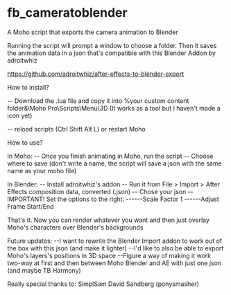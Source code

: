 # fb_cameratoblender
A Moho script that exports the camera animation to Blender


Running the script will prompt a window to choose a folder. 
Then it saves the animation data in a json that's compatible with this Blender Addon by adroitwhiz

https://github.com/adroitwhiz/after-effects-to-blender-export


How to install?

-- Download the .lua file and copy it into 
  %your custom content folder&\Moho Pro\Scripts\Menu\3D
  (It works as a tool but I haven't made a icon yet)

-- reload scripts (Ctrl Shift Alt L) or restart Moho

How to use?

In Moho:
-- Once you finish animating in Moho, run the script
-- Choose where to save (don't write a name, the script will save a json with the same name as your moho file)

In Blender:
-- Install adroitwhiz's addon
-- Run it from File > Import > After Effects composition data, converted (.json)
-- Chose your json
-- IMPORTANT! Set the options to the right:
------Scale Factor 1
------Adjust Frame Start/End

That's it. Now you can render whatever you want and then just overlay Moho's characters over Blender's backgrounds

Future updates:
--I want to rewrite the Blender Import addon to work out of the box with this json (and make it lighter)
--I'd like to also be able to export Moho's layers's positions in 3D space
--Figure a way of making it work two-way at first and then between Moho Blender and AE with just one json (and maybe TB Harmony)

Really special thanks to:
SimplSam
David Sandberg (ponysmasher)
